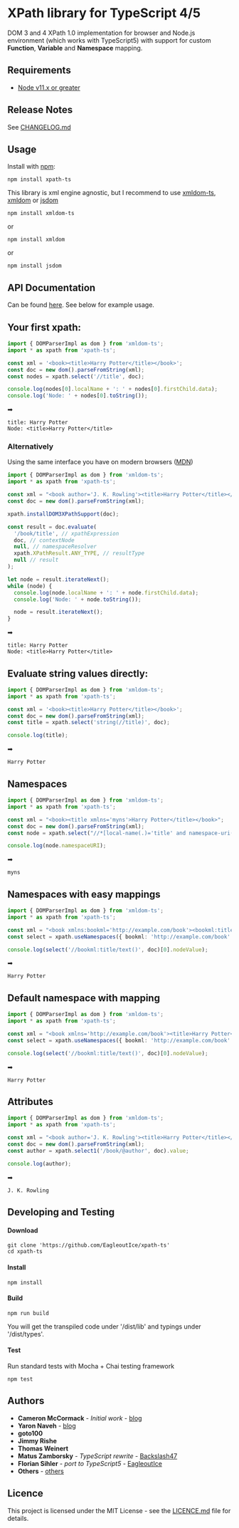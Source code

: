 # XPath library for TypeScript 4/5

DOM 3 and 4 XPath 1.0 implementation for browser and Node.js environment (which works with TypeScript5) with support for custom **Function**, **Variable** and **Namespace** mapping.

## Requirements

- [Node v11.x or greater](https://nodejs.org/en/download/)

## Release Notes

See [CHANGELOG.md](CHANGELOG.md)

## Usage

Install with [npm](http://github.com/isaacs/npm):

```
npm install xpath-ts
```

This library is xml engine agnostic, but I recommend to use [xmldom-ts](https://github.com/backslash47/xmldom), [xmldom](https://github.com/jindw/xmldom) or [jsdom](https://github.com/jsdom/jsdom)

```
npm install xmldom-ts
```
or 

```
npm install xmldom
```


or

```
npm install jsdom
```

## API Documentation

Can be found [here](https://github.com/EagleoutIce/xpath/blob/master/docs/xpath%20methods.md). See below for example usage.

## Your first xpath:

```typescript
import { DOMParserImpl as dom } from 'xmldom-ts';
import * as xpath from 'xpath-ts';

const xml = '<book><title>Harry Potter</title></book>';
const doc = new dom().parseFromString(xml);
const nodes = xpath.select('//title', doc);

console.log(nodes[0].localName + ': ' + nodes[0].firstChild.data);
console.log('Node: ' + nodes[0].toString());
```

➡

```
title: Harry Potter
Node: <title>Harry Potter</title>
```

### Alternatively

Using the same interface you have on modern browsers ([MDN])

```typescript
import { DOMParserImpl as dom } from 'xmldom-ts';
import * as xpath from 'xpath-ts';

const xml = "<book author='J. K. Rowling'><title>Harry Potter</title></book>";
const doc = new dom().parseFromString(xml);

xpath.installDOM3XPathSupport(doc);

const result = doc.evaluate(
  '/book/title', // xpathExpression
  doc, // contextNode
  null, // namespaceResolver
  xpath.XPathResult.ANY_TYPE, // resultType
  null // result
);

let node = result.iterateNext();
while (node) {
  console.log(node.localName + ': ' + node.firstChild.data);
  console.log('Node: ' + node.toString());

  node = result.iterateNext();
}
```

➡

```
title: Harry Potter
Node: <title>Harry Potter</title>
```

## Evaluate string values directly:

```typescript
import { DOMParserImpl as dom } from 'xmldom-ts';
import * as xpath from 'xpath-ts';

const xml = '<book><title>Harry Potter</title></book>';
const doc = new dom().parseFromString(xml);
const title = xpath.select('string(//title)', doc);

console.log(title);
```

➡

```
Harry Potter
```

## Namespaces

```typescript
import { DOMParserImpl as dom } from 'xmldom-ts';
import * as xpath from 'xpath-ts';

const xml = "<book><title xmlns='myns'>Harry Potter</title></book>";
const doc = new dom().parseFromString(xml);
const node = xpath.select("//*[local-name(.)='title' and namespace-uri(.)='myns']", doc)[0];

console.log(node.namespaceURI);
```

➡

```
myns
```

## Namespaces with easy mappings

```typescript
import { DOMParserImpl as dom } from 'xmldom-ts';
import * as xpath from 'xpath-ts';

const xml = "<book xmlns:bookml='http://example.com/book'><bookml:title>Harry Potter</bookml:title></book>";
const select = xpath.useNamespaces({ bookml: 'http://example.com/book' });

console.log(select('//bookml:title/text()', doc)[0].nodeValue);
```

➡

```
Harry Potter
```

## Default namespace with mapping

```typescript
import { DOMParserImpl as dom } from 'xmldom-ts';
import * as xpath from 'xpath-ts';

const xml = "<book xmlns='http://example.com/book'><title>Harry Potter</title></book>";
const select = xpath.useNamespaces({ bookml: 'http://example.com/book' });

console.log(select('//bookml:title/text()', doc)[0].nodeValue);
```

➡

```
Harry Potter
```

## Attributes

```typescript
import { DOMParserImpl as dom } from 'xmldom-ts';
import * as xpath from 'xpath-ts';

const xml = "<book author='J. K. Rowling'><title>Harry Potter</title></book>";
const doc = new dom().parseFromString(xml);
const author = xpath.select1('/book/@author', doc).value;

console.log(author);
```

➡

```
J. K. Rowling
```

[mdn]: https://developer.mozilla.org/en/docs/Web/API/Document/evaluate

## Developing and Testing

#### Download

```
git clone 'https://github.com/EagleoutIce/xpath-ts'
cd xpath-ts
```

#### Install

```
npm install
```

#### Build

```
npm run build
```

You will get the transpiled code under '/dist/lib' and typings under '/dist/types'.

#### Test

Run standard tests with Mocha + Chai testing framework

```
npm test
```

## Authors

- **Cameron McCormack** - _Initial work_ - [blog](http://mcc.id.au/xpathjs)
- **Yaron Naveh** - [blog](http://webservices20.blogspot.com/)
- **goto100**
- **Jimmy Rishe**
- **Thomas Weinert**
- **Matus Zamborsky** - _TypeScript rewrite_ - [Backslash47](https://github.com/backslash47)
- **Florian Sihler** - _port to TypeScript5_ - [EagleoutIce](https://github.com/EagleoutIce)
- **Others** - [others](https://github.com/goto100/xpath/graphs/contributors)

## Licence

This project is licensed under the MIT License - see the [LICENCE.md](LICENCE.md) file for details.
